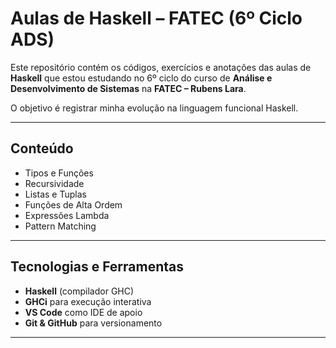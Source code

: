 # Aulas de Haskell – FATEC (6º Ciclo ADS)

Este repositório contém os códigos, exercícios e anotações das aulas de **Haskell** que estou estudando no 6º ciclo do curso de **Análise e Desenvolvimento de Sistemas** na **FATEC – Rubens Lara**.  

O objetivo é registrar minha evolução na linguagem funcional Haskell.

---

## Conteúdo
- Tipos e Funções
- Recursividade
- Listas e Tuplas
- Funções de Alta Ordem
- Expressões Lambda
- Pattern Matching

---

## Tecnologias e Ferramentas
- **Haskell** (compilador GHC)
- **GHCi** para execução interativa
- **VS Code** como IDE de apoio
- **Git & GitHub** para versionamento

---
